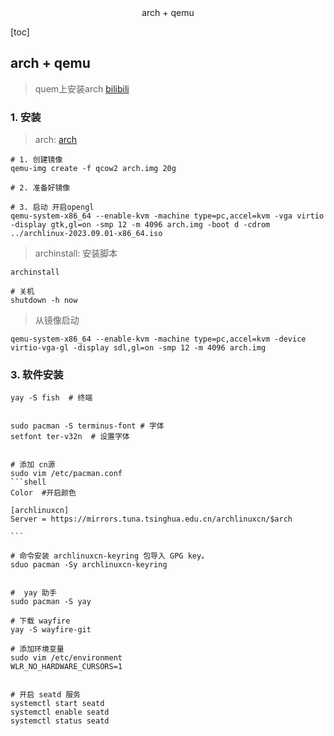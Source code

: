 <center>arch + qemu</center>





[toc]





## arch + qemu

> quem上安装arch  [bilibili](https://www.bilibili.com/video/BV1st4y187yx/?vd_source=86b829d6caeffc65037786a84ec2cb17)



### 1. 安装

> arch: [arch](https://archlinux.org/)

```shell
# 1. 创建镜像
qemu-img create -f qcow2 arch.img 20g

# 2. 准备好镜像

# 3. 启动 开启opengl
qemu-system-x86_64 --enable-kvm -machine type=pc,accel=kvm -vga virtio -display gtk,gl=on -smp 12 -m 4096 arch.img -boot d -cdrom ../archlinux-2023.09.01-x86_64.iso
```

> archinstall: 安装脚本

```shell
archinstall

# 关机
shutdown -h now
```

> 从镜像启动

```shell
qemu-system-x86_64 --enable-kvm -machine type=pc,accel=kvm -device virtio-vga-gl -display sdl,gl=on -smp 12 -m 4096 arch.img
```





### 3. 软件安装

````shell
yay -S fish  # 终端


sudo pacman -S terminus-font # 字体
setfont ter-v32n  # 设置字体


# 添加 cn源
sudo vim /etc/pacman.conf
```shell
Color  #开启颜色

[archlinuxcn]
Server = https://mirrors.tuna.tsinghua.edu.cn/archlinuxcn/$arch

```

# 命令安装 archlinuxcn-keyring 包导入 GPG key。
sduo pacman -Sy archlinuxcn-keyring


#  yay 助手
sudo pacman -S yay

# 下载 wayfire
yay -S wayfire-git

# 添加环境变量
sudo vim /etc/environment
WLR_NO_HARDWARE_CURSORS=1


# 开启 seatd 服务
systemctl start seatd
systemctl enable seatd
systemctl status seatd





````












